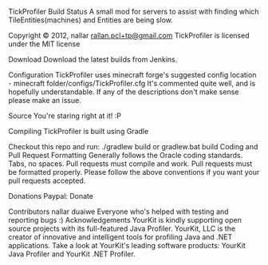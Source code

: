 TickProfiler Build Status A small mod for servers to assist with finding which TileEntities(machines) and Entities are being slow.

Copyright © 2012, nallar rallan.pcl+tp@gmail.com TickProfiler is licensed under the MIT license

Download Download the latest builds from Jenkins.

Configuration TickProfiler uses minecraft forge's suggested config location - minecraft folder/configs/TickProfiler.cfg It's commented quite well, and is hopefully understandable. If any of the descriptions don't make sense please make an issue.

Source You're staring right at it! :P

Compiling TickProfiler is built using Gradle

Checkout this repo and run: ./gradlew build or gradlew.bat build Coding and Pull Request Formatting Generally follows the Oracle coding standards. Tabs, no spaces. Pull requests must compile and work. Pull requests must be formatted properly. Please follow the above conventions if you want your pull requests accepted.

Donations Paypal: Donate

Contributors nallar duaiwe Everyone who's helped with testing and reporting bugs :) Acknowledgements YourKit is kindly supporting open source projects with its full-featured Java Profiler. YourKit, LLC is the creator of innovative and intelligent tools for profiling Java and .NET applications. Take a look at YourKit's leading software products: YourKit Java Profiler and YourKit .NET Profiler.
